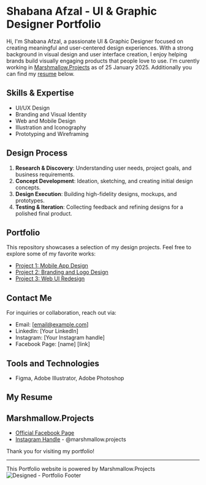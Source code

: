 # Shabana Afzal - UI & Graphic Designer Portfolio
Hi, I'm Shabana Afzal, a passionate UI & Graphic Designer focused on creating meaningful and user-centered design experiences. With a strong background in visual design and user interface creation, I enjoy helping brands build visually engaging products that people love to use. I'm curently working in [Marshmallow.Projects](https://www.facebook.com/Marshmallow.Projects) as of 25 January 2025. Additionally you can find my [resume](https://github.com/Marshmallow-Projects/Portfolio?tab=readme-ov-file#resume) below.


## Skills & Expertise
- UI/UX Design
- Branding and Visual Identity
- Web and Mobile Design
- Illustration and Iconography
- Prototyping and Wireframing

## Design Process
1. **Research & Discovery**: Understanding user needs, project goals, and business requirements.
2. **Concept Development**: Ideation, sketching, and creating initial design concepts.
3. **Design Execution**: Building high-fidelity designs, mockups, and prototypes.
4. **Testing & Iteration**: Collecting feedback and refining designs for a polished final product.

## Portfolio
This repository showcases a selection of my design projects. Feel free to explore some of my favorite works:
- [Project 1: Mobile App Design](link)
- [Project 2: Branding and Logo Design](link)
- [Project 3: Web UI Redesign](link)

## Contact Me
For inquiries or collaboration, reach out via:
- Email: [email@example.com]
- LinkedIn: [Your LinkedIn]
- Instagram: [Your Instagram handle]
- Facebook Page: [name] [link]

## Tools and Technologies
- Figma, Adobe Illustrator, Adobe Photoshop

## My Resume


## Marshmallow.Projects
- [Official Facebook Page](https://www.facebook.com/Marshmallow.Projects)
- [Instagram Handle](https://www.instagram.com/marshmallow.projects/) - @marshmallow.projects

Thank you for visiting my portfolio!

---
This Portfolio website is powered by Marshmallow.Projects
![Designed - Portfolio Footer](https://github.com/user-attachments/assets/9ba73b25-951c-4697-9d92-fab8c84c60e2)


